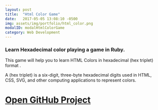 ```yaml
---
layout: post
title:  "Html Color Game"
date:   2017-05-05 13:08:10 -0500
img: assets/img/portfolio/html_color.png
modalID: modalHtmlColorGame
category: Web Development
---
```

### Learn Hexadecimal color playing a game in Ruby.

This game will help you to learn HTML Colors in hexadecimal (hex triplet) format .


A (hex triplet) is a six-digit, three-byte hexadecimal digits used in HTML, CSS, SVG, and other computing applications to represent colors.


# [Open GitHub Project](https://github.com/rmachin/HTML_color_game)
